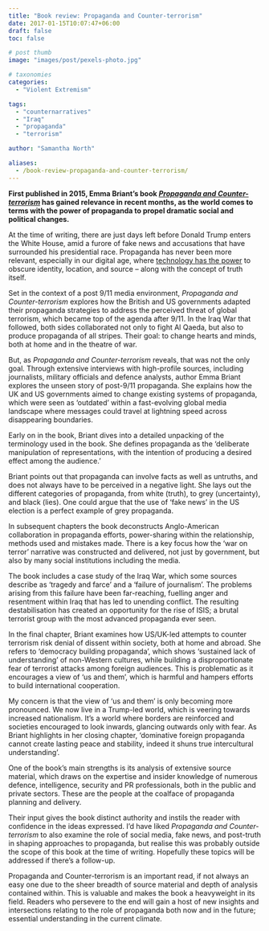 ```yaml
---
title: "Book review: Propaganda and Counter-terrorism"
date: 2017-01-15T10:07:47+06:00
draft: false
toc: false

# post thumb
image: "images/post/pexels-photo.jpg"

# taxonomies
categories:
  - "Violent Extremism"

tags:
  - "counternarratives"
  - "Iraq"
  - "propaganda"
  - "terrorism"

author: "Samantha North"

aliases:
  - /book-review-propaganda-and-counter-terrorism/
---
```


**First published in 2015, Emma Briant’s book [_Propaganda and Counter-terrorism_](https://www.amazon.co.uk/d/Books/Propaganda-Counter-Terrorism-Strategies-Global-Change-Briant/1526107295/ref=sr_1_1?ie=UTF8&qid=1484480093&sr=8-1&keywords=propaganda+and+counterterrorism) has gained relevance in recent months, as the world comes to terms with the power of propaganda to propel dramatic social and political changes.**

At the time of writing, there are just days left before Donald Trump enters the White House, amid a furore of fake news and accusations that have surrounded his presidential race. Propaganda has never been more relevant, especially in our digital age, where [technology has the power](https://samanthanorth.com/fake-armies-a-field-guide-to-astroturfing/) to obscure identity, location, and source – along with the concept of truth itself.

Set in the context of a post 9/11 media environment, _Propaganda and Counter-terrorism_ explores how the British and US governments adapted their propaganda strategies to address the perceived threat of global terrorism, which became top of the agenda after 9/11. In the Iraq War that followed, both sides collaborated not only to fight Al Qaeda, but also to produce propaganda of all stripes. Their goal: to change hearts and minds, both at home and in the theatre of war.

But, as _Propaganda and Counter-terrorism_ reveals, that was not the only goal. Through extensive interviews with high-profile sources, including journalists, military officials and defence analysts, author Emma Briant explores the unseen story of post-9/11 propaganda. She explains how the UK and US governments aimed to change existing systems of propaganda, which were seen as ‘outdated’ within a fast-evolving global media landscape where messages could travel at lightning speed across disappearing boundaries.

Early on in the book, Briant dives into a detailed unpacking of the terminology used in the book. She defines propaganda as the ‘deliberate manipulation of representations, with the intention of producing a desired effect among the audience.’

Briant points out that propaganda can involve facts as well as untruths, and does not always have to be perceived in a negative light. She lays out the different categories of propaganda, from white (truth), to grey (uncertainty), and black (lies). One could argue that the use of ‘fake news’ in the US election is a perfect example of grey propaganda.

In subsequent chapters the book deconstructs Anglo-American collaboration in propaganda efforts, power-sharing within the relationship, methods used and mistakes made. There is a key focus how the ‘war on terror’ narrative was constructed and delivered, not just by government, but also by many social institutions including the media.

The book includes a case study of the Iraq War, which some sources describe as ‘tragedy and farce’ and a ‘failure of journalism’. The problems arising from this failure have been far-reaching, fuelling anger and resentment within Iraq that has led to unending conflict. The resulting destabilisation has created an opportunity for the rise of ISIS; a brutal terrorist group with the most advanced propaganda ever seen.

In the final chapter, Briant examines how US/UK-led attempts to counter terrorism risk denial of dissent within society, both at home and abroad. She refers to ‘democracy building propaganda’, which shows ‘sustained lack of understanding’ of non-Western cultures, while building a disproportionate fear of terrorist attacks among foreign audiences. This is problematic as it encourages a view of ‘us and them’, which is harmful and hampers efforts to build international cooperation.

My concern is that the view of ‘us and them’ is only becoming more pronounced. We now live in a Trump-led world, which is veering towards increased nationalism. It’s a world where borders are reinforced and societies encouraged to look inwards, glancing outwards only with fear. As Briant highlights in her closing chapter, ‘dominative foreign propaganda cannot create lasting peace and stability, indeed it shuns true intercultural understanding’.

One of the book’s main strengths is its analysis of extensive source material, which draws on the expertise and insider knowledge of numerous defence, intelligence, security and PR professionals, both in the public and private sectors. These are the people at the coalface of propaganda planning and delivery.

Their input gives the book distinct authority and instils the reader with confidence in the ideas expressed. I’d have liked _Propaganda and Counter-terrorism_ to also examine the role of social media, fake news, and post-truth in shaping approaches to propaganda, but realise this was probably outside the scope of this book at the time of writing. Hopefully these topics will be addressed if there’s a follow-up.

Propaganda and Counter-terrorism is an important read, if not always an easy one due to the sheer breadth of source material and depth of analysis contained within. This is valuable and makes the book a heavyweight in its field. Readers who persevere to the end will gain a host of new insights and intersections relating to the role of propaganda both now and in the future; essential understanding in the current climate.